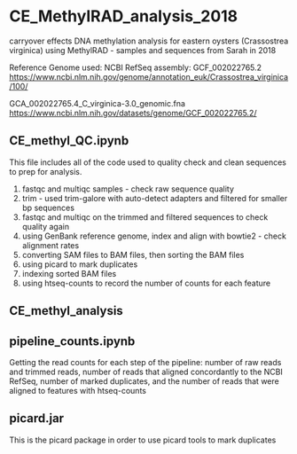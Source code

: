 # CE_MethylRAD_analysis_2018
carryover effects DNA methylation analysis for eastern oysters (Crassostrea virginica) using MethylRAD - samples and sequences from Sarah in 2018

Reference Genome used: 
NCBI RefSeq assembly: GCF_002022765.2 https://www.ncbi.nlm.nih.gov/genome/annotation_euk/Crassostrea_virginica/100/

GCA_002022765.4_C_virginica-3.0_genomic.fna https://www.ncbi.nlm.nih.gov/datasets/genome/GCF_002022765.2/

## CE_methyl_QC.ipynb
This file includes all of the code used to quality check and clean sequences to prep for analysis. 
1. fastqc and multiqc samples - check raw sequence quality
2. trim - used trim-galore with auto-detect adapters and filtered for smaller bp sequences
3. fastqc and multiqc on the trimmed and filtered sequences to check quality again
4. using GenBank reference genome, index and align with bowtie2 - check alignment rates
5. converting SAM files to BAM files, then sorting the BAM files
6. using picard to mark duplicates
7. indexing sorted BAM files
8. using htseq-counts to record the number of counts for each feature

## CE_methyl_analysis


## pipeline_counts.ipynb
Getting the read counts for each step of the pipeline: number of raw reads and trimmed reads, number of reads that aligned concordantly to the NCBI RefSeq, number of marked duplicates, and the number of reads that were aligned to features with htseq-counts

## picard.jar
This is the picard package in order to use picard tools to mark duplicates




